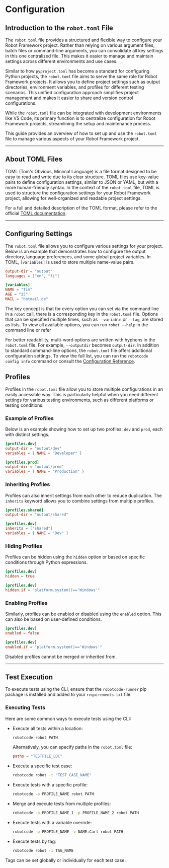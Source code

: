 # Configuration

## Introduction to the `robot.toml` File

The `robot.toml` file provides a structured and flexible way to configure your Robot Framework project. Rather than relying on various argument files, batch files or command-line arguments, you can consolidate all key settings in this one centralized file. This makes it easier to manage and maintain settings across different environments and use cases.

Similar to how `pyproject.toml` has become a standard for configuring Python projects, the `robot.toml` file aims to serve the same role for Robot Framework projects. It allows you to define project settings such as output directories, environment variables, and profiles for different testing scenarios. This unified configuration approach simplifies project management and makes it easier to share and version control configurations.

While the `robot.toml` file can be integrated with development environments like VS Code, its primary function is to centralize configuration for Robot Framework projects, streamlining the setup and maintenance process.

This guide provides an overview of how to set up and use the `robot.toml` file to manage various aspects of your Robot Framework project.

---

## About TOML Files

TOML (Tom's Obvious, Minimal Language) is a file format designed to be easy to read and write due to its clear structure. TOML files use key-value pairs to define configuration settings, similar to JSON or YAML, but with a more human-friendly syntax. In the context of the `robot.toml` file, TOML is used to structure the configuration settings for your Robot Framework project, allowing for well-organized and readable project settings.

For a full and detailed description of the TOML format, please refer to the official [TOML documentation](https://toml.io/en/).

---

## Configuring Settings

The `robot.toml` file allows you to configure various settings for your project. Below is an example that demonstrates how to configure the output directory, language preferences, and some global project variables. In TOML, `[variables]` is used to store multiple name-value pairs.

```toml
output-dir = "output"
languages = ["en", "fi"]

[variables]
NAME = "Tim"
AGE = "25"
MAIL = "hotmail.de"
```

The key concept is that for every option you can set via the command line in a `robot` call, there is a corresponding key in the `robot.toml` file. Options that can be specified multiple times, such as `--variable` or `--tag`, are stored as lists. To view all available options, you can run `robot --help` in the command line or refer

For better readability, multi-word options are written with hyphens in the `robot.toml` file. For example, `--outputdir` becomes `output-dir`. In addition to standard command-line options, the `robot.toml` file offers additional configuration settings. To view the full list, you can run the `robotcode config info` command or consult the [Configuration Reference](../03_reference/config.md).


## Profiles

Profiles in the `robot.toml` file allow you to store multiple configurations in an easily accessible way. This is particularly helpful when you need different settings for various testing environments, such as different platforms or testing conditions.

### Example of Profiles

Below is an example showing how to set up two profiles: `dev` and `prod`, each with distinct settings.

```toml
[profiles.dev]
output-dir = "output/dev"
variables = { NAME = "Developer" }

[profiles.prod]
output-dir = "output/prod"
variables = { NAME = "Production" }
```

### Inheriting Profiles

Profiles can also inherit settings from each other to reduce duplication. The `inherits` keyword allows you to combine settings from multiple profiles.

```toml
[profiles.shared]
output-dir = "output/shared"

[profiles.dev]
inherits = ["shared"]
variables = { NAME = "Dev" }
```

### Hiding Profiles

Profiles can be hidden using the `hidden` option or based on specific conditions through Python expressions.

```toml
[profiles.dev]
hidden = true

[profiles.dev]
hidden.if = "platform.system()=='Windows'"
```

### Enabling Profiles

Similarly, profiles can be enabled or disabled using the `enabled` option. This can also be based on user-defined conditions.

```toml
[profiles.dev]
enabled = false

[profiles.dev]
enabled.if = "platform.system()=='Windows'"
```

Disabled profiles cannot be merged or inherited from.

---

## Test Execution

To execute tests using the CLI, ensure that the `robotcode-runner` pip package is installed and added to your `requirements.txt` file.

### Executing Tests

Here are some common ways to execute tests using the CLI:

- Execute all tests within a location:
  ```bash
  robotcode robot PATH
  ```
  Alternatively, you can specify paths in the `robot.toml` file:
  ```toml
  paths = "TESTFILE_LOC"
  ```

- Execute a specific test case:
  ```bash
  robotcode robot -t "TEST_CASE_NAME"
  ```

- Execute tests with a specific profile:
  ```bash
  robotcode -p PROFILE_NAME robot PATH
  ```

- Merge and execute tests from multiple profiles:
  ```bash
  robotcode -p PROFILE_NAME_1 -p PROFILE_NAME_2 robot PATH
  ```

- Execute tests with a variable override:
  ```bash
  robotcode -p PROFILE_NAME -v NAME:Carl robot PATH
  ```

- Execute tests by tag:
  ```bash
  robotcode robot -i TAG_NAME
  ```

Tags can be set globally or individually for each test case.
